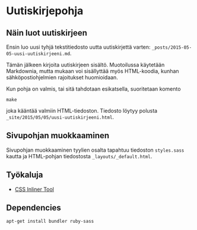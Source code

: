# Uutiskirjepohja

## Näin luot uutiskirjeen
Ensin luo uusi tyhjä tekstitiedosto uutta uutiskirjettä varten: `_posts/2015-05-05-uusi-uutiskirjeeni.md`.

Tämän jälkeen kirjoita uutiskirjeen sisältö. Muotoilussa käytetään Markdownia, mutta mukaan voi sisällyttää myös HTML-koodia, kunhan sähköpostiohjelmien rajoitukset huomioidaan.

Kun pohja on valmis, tai sitä tahdotaan esikatsella, suoritetaan komento

    make

joka kääntää valmiin HTML-tiedoston. Tiedosto löytyy polusta `_site/2015/05/05/uusi-uutiskirjeeni.html`.


## Sivupohjan muokkaaminen
Sivupohjan muokkaaminen tyylien osalta tapahtuu tiedoston `styles.sass` kautta ja HTML-pohjan tiedostosta `_layouts/_default.html`.


## Työkaluja

 - [CSS Inliner Tool](http://templates.mailchimp.com/resources/inline-css/)


## Dependencies

    apt-get install bundler ruby-sass
